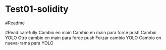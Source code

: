 # Test01-solidity
#Readme


#Read carefully
Cambio en main
Cambio en main para force push
Cambio YOLO
Otro cambio en main para force push
Forzar cambio YOLO
Cambio en nueva-rama para YOLO
